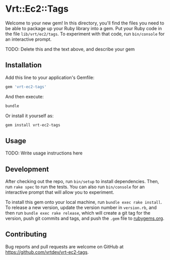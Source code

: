 # Vrt::Ec2::Tags

Welcome to your new gem! In this directory, you'll find the files you need to be able to package up your Ruby library into a gem. Put your Ruby code in the file `lib/vrt/ec2/tags`. To experiment with that code, run `bin/console` for an interactive prompt.

TODO: Delete this and the text above, and describe your gem

## Installation

Add this line to your application's Gemfile:

```ruby
gem 'vrt-ec2-tags'
```

And then execute:

```sh
bundle
```

Or install it yourself as:

```sh
gem install vrt-ec2-tags
```

## Usage

TODO: Write usage instructions here

## Development

After checking out the repo, run `bin/setup` to install dependencies. Then, run `rake spec` to run the tests. You can also run `bin/console` for an interactive prompt that will allow you to experiment.

To install this gem onto your local machine, run `bundle exec rake install`. To release a new version, update the version number in `version.rb`, and then run `bundle exec rake release`, which will create a git tag for the version, push git commits and tags, and push the `.gem` file to [rubygems.org](https://rubygems.org).

## Contributing

Bug reports and pull requests are welcome on GitHub at <https://github.com/vrtdev/vrt-ec2-tags>.

